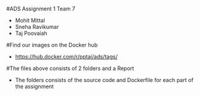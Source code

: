 #ADS Assignment 1 Team 7
* Mohit Mittal
* Sneha Ravikumar
* Taj Poovaiah

#Find our images on the Docker hub
* https://hub.docker.com/r/pptaj/ads/tags/

#The files above consists of 2 folders and a Report 
* The folders consists of the source code and Dockerfile for each part of the assignment

